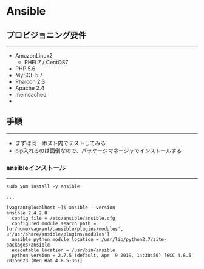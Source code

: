 # Ansible #

## プロビジョニング要件 ##
---

* AmazonLinux2
    * RHEL7 / CentOS7
* PHP 5.6
* MySQL 5.7
* Phalcon 2.3
* Apache 2.4
* memcached
* 

## 手順 ##
---
* まずは同一ホスト内でテストしてみる
* pip入れるのは面倒なので、パッケージマネージャでインストールする

### ansibleインストール ###
---
```
sudo yum install -y ansible

...

[vagrant@localhost ~]$ ansible --version
ansible 2.4.2.0
  config file = /etc/ansible/ansible.cfg
  configured module search path = [u'/home/vagrant/.ansible/plugins/modules', u'/usr/share/ansible/plugins/modules']
  ansible python module location = /usr/lib/python2.7/site-packages/ansible
  executable location = /usr/bin/ansible
  python version = 2.7.5 (default, Apr  9 2019, 14:30:50) [GCC 4.8.5 20150623 (Red Hat 4.8.5-36)]
```
